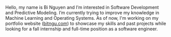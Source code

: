 Hello, my name is Bi Nguyen and I’m interested in Software Development and Predictive Modeling. I’m currently trying to improve my knowledge
in Machine Learning and Operating Systems. As of now, I'm working on my portfolio website ([bitngu.com](bitngu.com)) to showcase my skills 
and past projects while looking for a fall internship and full-time position as a software engineer.

<!---
bitngu/bitngu is a ✨ special ✨ repository because its `README.md` (this file) appears on your GitHub profile.
You can click the Preview link to take a look at your changes.
--->
